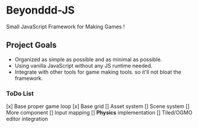 # Beyonddd-JS
 Small JavaScript Framework for Making Games !

## Project Goals
- Organized as simple as possible and as minimal as possible.
- Using vanilla JavaScript without any JS runtime needed.
- Integrate with other tools for game making tools. so it'll not bloat the framework.

### ToDo List
[x] Base proper game loop
[x] Base grid
[] Asset system
[] Scene system
[] More component
[] Input mapping
[] **Physics** implementation
[] Tiled/OGMO editor integration